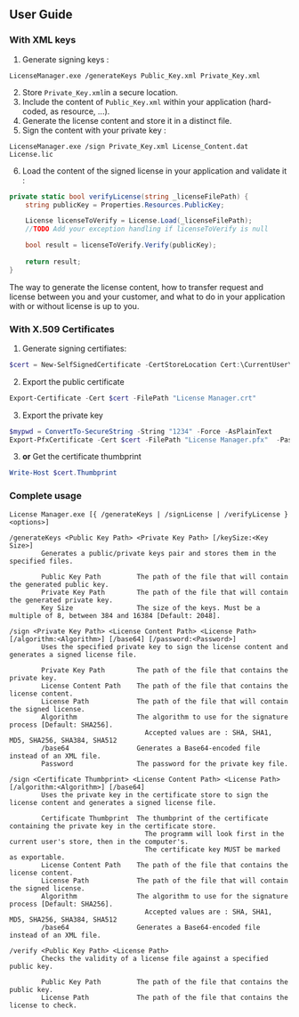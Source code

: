 ## User Guide
### With XML keys
1. Generate signing keys :
```
LicenseManager.exe /generateKeys Public_Key.xml Private_Key.xml
```
2. Store `Private_Key.xml`in a secure location.
3. Include the content of `Public_Key.xml` within your application (hard-coded, as resource, ...).
4. Generate the license content and store it in a distinct file.
5. Sign the content with your private key :
```
LicenseManager.exe /sign Private_Key.xml License_Content.dat License.lic
```
6. Load the content of the signed license in your application and validate it :
```csharp
private static bool verifyLicense(string _licenseFilePath) {
    string publicKey = Properties.Resources.PublicKey;

    License licenseToVerify = License.Load(_licenseFilePath);
    //TODO Add your exception handling if licenseToVerify is null

    bool result = licenseToVerify.Verify(publicKey);
    
    return result;
}
```

The way to generate the license content, how to transfer request and license between you and your customer, and what to do in your application with or without license is up to you.

### With X.509 Certificates
1. Generate signing certifiates:
```powershell
$cert = New-SelfSignedCertificate -CertStoreLocation Cert:\CurrentUser\My -subject "License Manager" -KeyExportPolicy Exportable -NotAfter (Get-Date).AddYears(10) -Type Custom -KeySpec Signature
```
2. Export the public certificate
```powershell
Export-Certificate -Cert $cert -FilePath "License Manager.crt" 
```
3. Export the private key
```powershell
$mypwd = ConvertTo-SecureString -String "1234" -Force -AsPlainText
Export-PfxCertificate -Cert $cert -FilePath "License Manager.pfx"  -Password $mypwd
```
3. **or** Get the certificate thumbprint
```powershell
Write-Host $cert.Thumbprint
```


### Complete usage
```
License Manager.exe [{ /generateKeys | /signLicense | /verifyLicense } <options>]

/generateKeys <Public Key Path> <Private Key Path> [/keySize:<Key Size>]
        Generates a public/private keys pair and stores them in the specified files.

        Public Key Path         The path of the file that will contain the generated public key.
        Private Key Path        The path of the file that will contain the generated private key.
        Key Size                The size of the keys. Must be a multiple of 8, between 384 and 16384 [Default: 2048].

/sign <Private Key Path> <License Content Path> <License Path> [/algorithm:<Algorithm>] [/base64] [/password:<Password>]
        Uses the specified private key to sign the license content and generates a signed license file.

        Private Key Path        The path of the file that contains the private key.
        License Content Path    The path of the file that contains the license content.
        License Path            The path of the file that will contain the signed license.
        Algorithm               The algorithm to use for the signature process [Default: SHA256].
                                  Accepted values are : SHA, SHA1, MD5, SHA256, SHA384, SHA512
        /base64                 Generates a Base64-encoded file instead of an XML file.
        Password                The password for the private key file.

/sign <Certificate Thumbprint> <License Content Path> <License Path> [/algorithm:<Algorithm>] [/base64]
        Uses the private key in the certificate store to sign the license content and generates a signed license file.

        Certificate Thumbprint  The thumbprint of the certificate containing the private key in the certificate store.
                                  The programm will look first in the current user's store, then in the computer's.
                                  The certificate key MUST be marked as exportable.
        License Content Path    The path of the file that contains the license content.
        License Path            The path of the file that will contain the signed license.
        Algorithm               The algorithm to use for the signature process [Default: SHA256].
                                  Accepted values are : SHA, SHA1, MD5, SHA256, SHA384, SHA512
        /base64                 Generates a Base64-encoded file instead of an XML file.

/verify <Public Key Path> <License Path>
        Checks the validity of a license file against a specified public key.

        Public Key Path         The path of the file that contains the public key.
        License Path            The path of the file that contains the license to check.
```